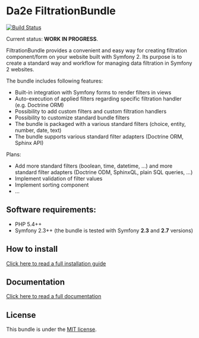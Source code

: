 # Da2e FiltrationBundle

[![Build Status](https://travis-ci.org/dmitrya2e/filtration-bundle.svg?branch=dev)](https://travis-ci.org/dmitrya2e/filtration-bundle)

Current status: **WORK IN PROGRESS**.

FiltrationBundle provides a convenient and easy way for creating filtration component/form on your website built with Symfony 2.
Its purpose is to create a standard way and workflow for managing data filtration in Symfony 2 websites. 

The bundle includes following features:

- Built-in integration with Symfony forms to render filters in views
- Auto-execution of applied filters regarding specific filtration handler (e.g. Doctrine ORM)
- Possibility to add custom filters and custom filtration handlers
- Possibility to customize standard bundle filters
- The bundle is packaged with a various standard filters (choice, entity, number, date, text)
- The bundle supports various standard filter adapters (Doctrine ORM, Sphinx API)

Plans:

- Add more standard filters (boolean, time, datetime, ...) and more standard filter adapters (Doctrine ODM, SphinxQL, plain SQL queries, ...)
- Implement validation of filter values
- Implement sorting component
- ...

## Software requirements:

- PHP 5.4++
- Symfony 2.3++ (the bundle is tested with Symfony **2.3** and **2.7** versions)

## How to install

[Click here to read a full installation guide](Resources/docs/how-to-install.md)

## Documentation

[Click here to read a full documentation](Resources/docs/index.md)

## License

This bundle is under the [MIT license](LICENSE).
